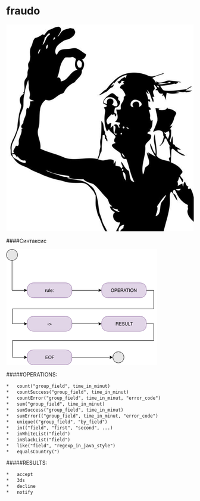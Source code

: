 # fraudo

![alt text](logo.jpg)

####Синтаксис

![alt text](syntax.png)

#####OPERATIONS:
~~~~
*   count("group_field", time_in_minut)
*   countSuccess("group_field", time_in_minut)
*   countError("group_field", time_in_minut, "error_code")
*   sum("group_field", time_in_minut)
*   sumSuccess("group_field", time_in_minut)
*   sumError(("group_field", time_in_minut, "error_code")
*   unique(("group_field", "by_field")
*   in(("field", "first", "second", ...)
*   inWhiteList("field")
*   inBlackList("field")
*   like("field", "regexp_in_java_style")
*   equalsCountry(")
~~~~
#####RESULTS:
~~~~
*   accept 
*   3ds
*   decline
*   notify
~~~~
